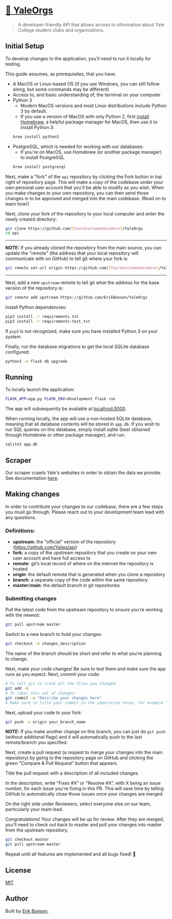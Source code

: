 # [👥 YaleOrgs](https://yaleorgs.com)

> A developer-friendly API that allows access to information about Yale College student clubs and organizations.

## Initial Setup
To develop changes to the application, you'll need to run it locally for testing.

This guide assumes, as prerequisites, that you have:
* A MacOS or Linux-based OS (if you use Windows, you can still follow along, but some commands may be different)
* Access to, and basic understanding of, the terminal on your computer
* Python 3
    * Modern MacOS versions and most Linux distributions include Python 3 by default.
    * If you use a version of MacOS with only Python 2, first [install Homebrew](https://brew.sh/#install), a helpful package manager for MacOS, then use it to install Python 3:
    ```sh
    brew install python3
    ```
* PostgreSQL, which is needed for working with our databases:
    * If you're on MacOS, use Homebrew (or another package manager) to install PostgreSQL
    ```sh
    brew install postgresql
    ```


Next, make a "fork" of the `api` repository by clicking the Fork button in top right of repository page. This will make a copy of the codebase under your own personal user account that you'll be able to modify as you wish. When you make changes to your own repository, you can then send those changes in to be approved and merged into the main codebase. (Read on to learn how!)

Next, clone your fork of the repository to your local computer and enter the newly created directory:
```sh
git clone https://github.com/[YourUsernameGoesHere]/YaleOrgs
cd api
```
---
**NOTE:** If you already cloned the repository from the main source, you can update the "remote" (the address that your local repository will communicate with on GitHub) to tell git where your fork is:
```sh
git remote set-url origin https://github.com/[YourUsernameGoesHere]/YaleOrgs
```
---

Next, add a new `upstream` remote to tell git what the address for the base version of the repository is:
```sh
git remote add upstream https://github.com/ErikBoesen/YaleOrgs
```

Install Python dependencies:
```sh
pip3 install -r requirements.txt
pip3 install -r requirements-test.txt
```

If `pip3` is not recognized, make sure you have installed Python 3 on your system.

Finally, run the database migrations to get the local SQLite database configured:
```sh
python3 -m flask db upgrade
```

## Running
To locally launch the application:
```sh
FLASK_APP=app.py FLASK_ENV=development flask run
```
The app will subsequently be available at [localhost:5000](http://localhost:5000).

When running locally, the app will use a non-hosted SQLite database, meaning that all database contents will be stored in `app.db`. If you wish to run SQL queries on this database, simply install sqlite (best obtained through Homebrew or other package manager), and run:
```sh
sqlite3 app.db
```

## Scraper
Our scraper crawls Yale's websites in order to obtain the data we provide. See documentation [here](app/scraper/README.md).

## Making changes
In order to contribute your changes to our codebase, there are a few steps you must go through. Please reach out to your development team lead with any questions.

### Definitions:
* **upstream**: the "official” version of the repository (https://github.com/Yalies/api)
* **fork**: a copy of the upstream repository that you create on your own user account and have full access to
* **remote**: git’s local record of where on the internet the repository is hosted
* **origin**: the default remote that is generated when you clone a repository
* **branch**: a separate copy of the code within the same repository
* **master**/**main**: the default branch in git repositories

### Submitting changes
Pull the latest code from the upstream repository to ensure you're working with the newest:
```sh
git pull upstream master
```
Switch to a new branch to hold your changes:
```sh
git checkout -b changes_description
```
The name of the branch should be short and refer to what you’re planning to change.

Next, make your code changes! Be sure to test them and make sure the app runs as you expect.
Next, commit your code:
```sh
# To tell git to track all the files you changed
git add -A
# To label this set of changes:
git commit -m "Describe your changes here"
# Make sure to title your commit in the imperative tense, for example "Add new features” instead of "Added…", "Adding…", etc.
```
Next, upload your code to your fork:
```sh
git push -u origin your_branch_name
```
**NOTE:** If you make another change on this branch, you can just do `git push` (without additional flags) and it will automatically push to the last remote/branch you specified.

Next, create a pull request (a request to merge your changes into the main repository) by going to the repository page on GitHub and clicking the green "Compare & Pull Request” button that appears.

Title the pull request with a description of all included changes.

In the description, write "Fixes #X” or "Resolve #X”, with X being an issue number, for each issue you're fixing in this PR. This will save time by telling GitHub to automatically close those issues once your changes are merged.

On the right side under Reviewers, select everyone else on our team, particularly your team lead.

Congratulations! Your changes will be up for review. After they are merged, you'll need to check out back to master and pull your changes into master from the upstream repository.
```sh
git checkout master
git pull upstream master
```
Repeat until all features are implemented and all bugs fixed! :slightly_smiling_face:

## License
[MIT](LICENSE)

## Author
Built by [Erik Boesen](https://github.com/ErikBoesen).
